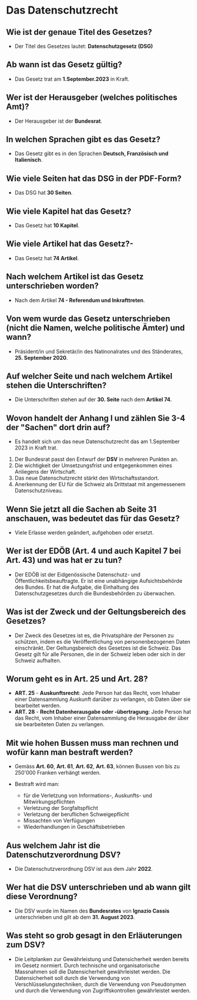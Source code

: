 # Das Datenschutzrecht

## **Wie ist der genaue Titel des Gesetzes?**

- Der Titel des Gesetzes lautet: **Datenschutzgesetz (DSG)**

## **Ab wann ist das Gesetz gültig?**

- Das Gesetz trat am **1.September.2023** in Kraft.

## **Wer ist der Herausgeber (welches politisches Amt)?**

- Der Herausgeber ist der **Bundesrat**.

## **In welchen Sprachen gibt es das Gesetz?**

- Das Gesetz gibt es in den Sprachen **Deutsch, Französisch und Italienisch**.

## **Wie viele Seiten hat das DSG in der PDF-Form?**

- Das DSG hat **30 Seiten**.

## **Wie viele Kapitel hat das Gesetz?**

- Das Gesetz hat **10 Kapitel**.

## **Wie viele Artikel hat das Gesetz?**-

- Das Gesetz hat **74 Artikel**.

## **Nach welchem Artikel ist das Gesetz unterschrieben worden?**

- Nach dem Artikel **74 - Referendum und Inkrafttreten**.

## **Von wem wurde das Gesetz unterschrieben (nicht die Namen, welche politische Ämter) und wann?**

- Präsident/in und Sekretär/in des Natinonalrates und des Ständerates, **25. September 2020**.

## **Auf welcher Seite und nach welchem Artikel stehen die Unterschriften?**

- Die Unterschriften stehen auf der **30. Seite** nach dem **Artikel 74**.

## **Wovon handelt der Anhang I und zählen Sie 3-4 der "Sachen" dort drin auf?**

- Es handelt sich um das neue Datenschutzrecht das am 1.September 2023 in Kraft trat.

1. Der Bundesrat passt den Entwurf der **DSV** in mehreren Punkten an.
2. Die wichtigkeit der Umsetzungsfrist und entgegenkommen eines Anliegens der Wirtschaft.
3. Das neue Datenschutzrecht stärkt den Wirtschaftsstandort.
4. Anerkennung der EU für die Schweiz als Drittstaat mit angemessenem Datenschutzniveau.

## **Wenn Sie jetzt all die Sachen ab Seite 31 anschauen, was bedeutet das für das Gesetz?**

- Viele Erlasse werden geändert, aufgehoben oder ersetzt.

## **Wer ist der EDÖB (Art. 4 und auch Kapitel 7 bei Art. 43) und was hat er zu tun?**

- Der EDÖB ist der Eidgenössische Datenschutz- und Öffentlichkeitsbeauftragte. Er ist eine unabhängige Aufsichtsbehörde des Bundes. Er hat die Aufgabe, die Einhaltung des Datenschutzgesetzes durch die Bundesbehörden zu überwachen.

## **Was ist der Zweck und der Geltungsbereich des Gesetzes?**

- Der Zweck des Gesetzes ist es, die Privatsphäre der Personen zu schützen, indem es die Veröffentlichung von personenbezogenen Daten einschränkt. Der Geltungsbereich des Gesetzes ist die Schweiz. Das Gesetz gilt für alle Personen, die in der Schweiz leben oder sich in der Schweiz aufhalten.

## **Worum geht es in Art. 25 und Art. 28?**

- **ART. 25** - **Auskunftsrecht**: Jede Person hat das Recht, vom Inhaber einer Datensammlung Auskunft darüber zu verlangen, ob Daten über sie bearbeitet werden.
- **ART. 28** - **Recht Datenherausgabe oder -übertragung**: Jede Person hat das Recht, vom Inhaber einer Datensammlung die Herausgabe der über sie bearbeiteten Daten zu verlangen.

## **Mit wie hohen Bussen muss man rechnen und wofür kann man bestraft werden?**

- Gemäss **Art. 60**, **Art. 61**, **Art. 62**, **Art. 63**, können Bussen von bis zu 250'000 Franken verhängt werden.

- Bestraft wird man:
  - für die Verletzung von Informations-, Auskunfts- und Mitwirkungspflichten
  - Verletzung der Sorgfaltspflicht
  - Verletzung der beruflichen Schweigepflicht
  - Missachten von Verfügungen
  - Wiederhandlungen in Geschäftsbetrieben

## **Aus welchem Jahr ist die Datenschutzverordnung DSV?**

- Die Datenschutzverordnung DSV ist aus dem Jahr **2022**.

## **Wer hat die DSV unterschrieben und ab wann gilt diese Verordnung?**

- Die DSV wurde im Namen des **Bundesrates** von **Ignazio Cassis** unterschrieben und gilt ab dem **31. August 2023**.

## **Was steht so grob gesagt in den Erläuterungen zum DSV?**

- Die Leitplanken zur Gewährleistung und Datensicherheit werden bereits im Gesetz normiert. Durch technische und organisatorische Massnahmen soll die Datensicherheit gewährleistet werden. Die Datensicherheit soll durch die Verwendung von Verschlüsselungstechniken, durch die Verwendung von Pseudonymen und durch die Verwendung von Zugriffskontrollen gewährleistet werden.
